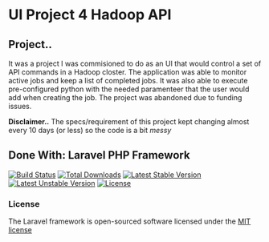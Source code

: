 # UI Project 4 Hadoop API

## Project..

It was a project I was commisioned to do as an UI that would control a set of API commands in a Hadoop closter.
The application was able to monitor active jobs and keep a list of completed jobs.
It was also able to execute pre-configured python with the needed paramenteer that the user would add when creating the job.
The project was abandoned due to funding issues.

**Disclaimer..** The specs/requirement of this project kept changing almost every 10 days (or less) so the code is a bit _messy_

## Done With: Laravel PHP Framework

[![Build Status](https://travis-ci.org/laravel/framework.svg)](https://travis-ci.org/laravel/framework)
[![Total Downloads](https://poser.pugx.org/laravel/framework/d/total.svg)](https://packagist.org/packages/laravel/framework)
[![Latest Stable Version](https://poser.pugx.org/laravel/framework/v/stable.svg)](https://packagist.org/packages/laravel/framework)
[![Latest Unstable Version](https://poser.pugx.org/laravel/framework/v/unstable.svg)](https://packagist.org/packages/laravel/framework)
[![License](https://poser.pugx.org/laravel/framework/license.svg)](https://packagist.org/packages/laravel/framework)

### License

The Laravel framework is open-sourced software licensed under the [MIT license](http://opensource.org/licenses/MIT)
